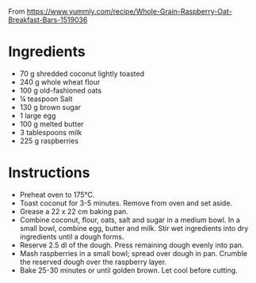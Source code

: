 From https://www.yummly.com/recipe/Whole-Grain-Raspberry-Oat-Breakfast-Bars-1519036

Ingredients
===========

- 70 g shredded coconut lightly toasted
- 240 g whole wheat flour
- 100 g old-fashioned oats
- ¼ teaspoon Salt
- 130 g brown sugar
- 1 large egg
- 100 g melted butter
- 3 tablespoons milk
- 225 g raspberries

Instructions
============

- Preheat oven to 175°C.
- Toast coconut for 3-5 minutes. Remove from oven and set aside.
- Grease a 22 x 22 cm baking pan.
- Combine coconut, flour, oats, salt and sugar in a medium bowl. In a small bowl, combine egg, butter and milk. Stir wet ingredients into dry ingredients until a dough forms.
- Reserve 2.5 dl of the dough. Press remaining dough evenly into pan.
- Mash raspberries in a small bowl; spread over dough in pan. Crumble the reserved dough over the raspberry layer.
- Bake 25-30 minutes or until golden brown. Let cool before cutting.
